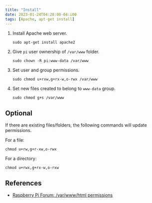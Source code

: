 ```yaml
---
title: "Install"
date: 2023-01-24T04:28:00-04:i00
tags: [Apache, apt-get install]
---
```

1. Install Apache web server.

   ```
   sudo apt-get install apache2
   ```

1. Give `pi` user ownership of `/var/www` folder.

   ```
   sudo chown -R pi:www-data /var/www
   ```

1. Set user and group permissions.

   ```
   sudo chmod u+rxw,g+rx-w,o-rwx /var/www
   ```

1. Set new files created to belong to `www-data` group.

   ```
   sudo chmod g+s /var/www
   ```

## Optional

If there are existing files/folders, the following commands will update permissions.

For a file:

```
chmod u+rw,g+r-xw,o-rwx
```

For a directory:

```
chmod u+rwx,g+rx-w,o-rxw
```

## References

- [Raspberry Pi Forum: /var/www/html permissions](https://forums.raspberrypi.com/viewtopic.php?t=155067)